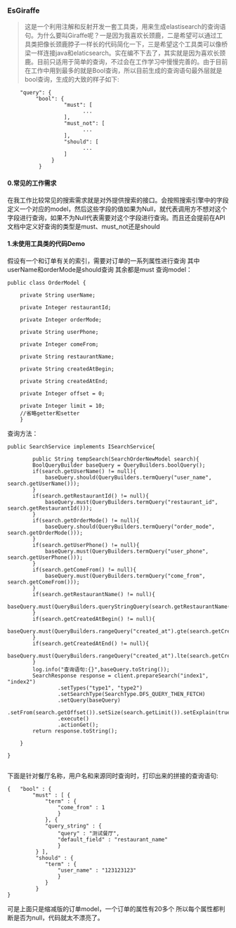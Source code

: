 ### EsGiraffe
> 这是一个利用注解和反射开发一套工具类，用来生成elastisearch的查询语句。为什么要叫Giraffe呢？一是因为我喜欢长颈鹿，二是希望可以通过工具类把像长颈鹿脖子一样长的代码简化一下，三是希望这个工具类可以像桥梁一样连接java和elaticsearch。实在编不下去了，其实就是因为喜欢长颈鹿。目前只适用于简单的查询，不过会在工作学习中慢慢完善的。由于目前在工作中用到最多的就是Bool查询，所以目前生成的查询语句最外层就是bool查询，生成的大致的样子如下:
> 
	    "query": {
             "bool": {
                      "must": [
                      		...
                      ],
                      "must_not": [
                      		...
                      ],
                      "should": [
                      		...
                      ]
                  }
              }
           
     
 
 
 
 
 
#### 0.常见的工作需求
在我工作比较常见的搜索需求就是对外提供搜索的接口。会按照搜索引擎中的字段定义一个对应的model，然后这些字段的值如果为Null，就代表调用方不想对这个字段进行查询，如果不为Null代表需要对这个字段进行查询。而且还会提前在API文档中定义好查询的类型是must、must_not还是should

#### 1.未使用工具类的代码Demo
假设有一个和订单有关的索引，需要对订单的一系列属性进行查询 其中userName和orderMode是should查询 其余都是must
查询model：

```
public class OrderModel {

	private String userName;
	
	private Integer restaurantId;
	
	private Integer orderMode;
	
	private String userPhone;

	private Integer comeFrom;
	
	private String restaurantName;
	
    private String createdAtBegin;
    
    private String createdAtEnd;

    private Integer offset = 0;

    private Integer limit = 10;
    //省略getter和setter
    }

```
查询方法：

```
public SearchService implements ISearchService{

		public String tempSearch(SearchOrderNewModel search){
		BoolQueryBuilder baseQuery = QueryBuilders.boolQuery();
		if(search.getUserName() != null){
			baseQuery.should(QueryBuilders.termQuery("user_name", search.getUserName()));
		}
		if(search.getRestaurantId() != null){
			baseQuery.must(QueryBuilders.termQuery("restaurant_id", search.getRestaurantId()));
		}
		if(search.getOrderMode() != null){
			baseQuery.should(QueryBuilders.termQuery("order_mode", search.getOrderMode()));
		}
		if(search.getUserPhone() != null){
			baseQuery.must(QueryBuilders.termQuery("user_phone", search.getUserPhone()));
		}
		if(search.getComeFrom() != null){
			baseQuery.must(QueryBuilders.termQuery("come_from", search.getComeFrom()));
		}
		if(search.getRestaurantName() != null){
			baseQuery.must(QueryBuilders.queryStringQuery(search.getRestaurantName()).defaultField("restaurant_name"));
		}
		if(search.getCreatedAtBegin() != null){
			baseQuery.must(QueryBuilders.rangeQuery("created_at").gte(search.getCreatedAtBegin()));
		}
		if(search.getCreatedAtEnd() != null){
			baseQuery.must(QueryBuilders.rangeQuery("created_at").lte(search.getCreatedAtBegin()));
		}
		log.info("查询语句:{}",baseQuery.toString());
		SearchResponse response = client.prepareSearch("index1", "index2")
				.setTypes("type1", "type2")
				.setSearchType(SearchType.DFS_QUERY_THEN_FETCH)
				.setQuery(baseQuery)
				.setFrom(search.getOffset()).setSize(search.getLimit()).setExplain(true)
				.execute()
				.actionGet();
		return response.toString();

	}

}


```

下面是针对餐厅名称，用户名和来源同时查询时，打印出来的拼接的查询语句:

```
{   "bool" : {     
		"must" : [ {       
			"term" : {         
				"come_from" : 1       
				}     
			}, {       
			"query_string" : {         
				"query" : "测试餐厅",         
				"default_field" : "restaurant_name"       
				}    
		 } ],     
		 "should" : {       
		 	"term" : {         
		 		"user_name" : "123123123"       
		 		}     
		 	}   
		 } 
} 

```
可是上面只是缩减版的订单model，一个订单的属性有20多个 所以每个属性都判断是否为null，代码就太不漂亮了。


          





